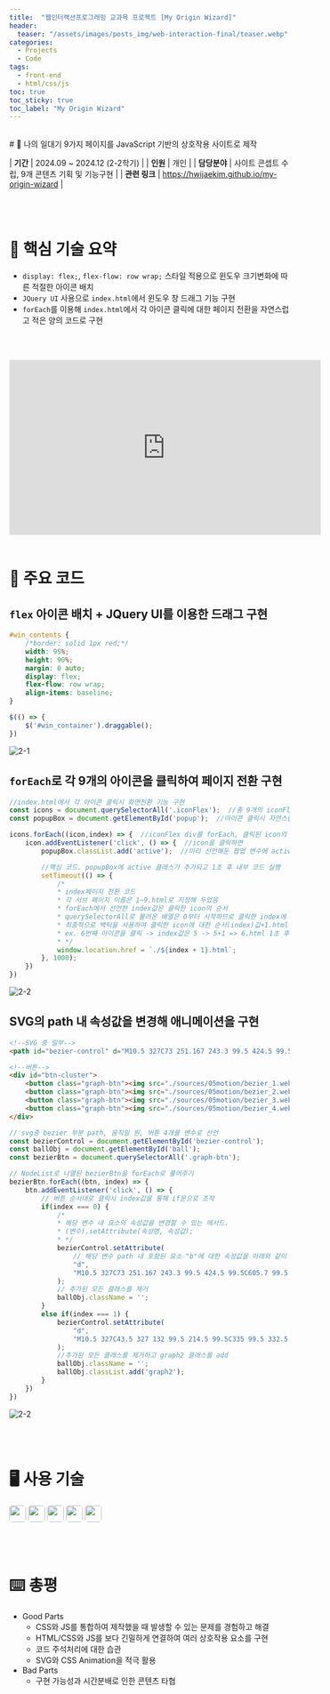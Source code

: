 ```yaml
---
title:  "웹인터랙션프로그래밍 교과목 프로젝트 [My Origin Wizard]"
header:
  teaser: "/assets/images/posts_img/web-interaction-final/teaser.webp"
categories:
  - Projects
  - Code
tags:
  - front-end
  - html/css/js
toc: true
toc_sticky: true
toc_label: "My Origin Wizard"
---
```

<style>
  .ico {
    border-radius: 5px;
    height: 30px;
    margin-bottom: 5px;
  }
</style>
<br>
# 📝 나의 일대기 9가지 페이지를 JavaScript 기반의 상호작용 사이트로 제작

| **기간**    | 2024.09 ~ 2024.12 (2-2학기)                                                                                     |
| **인원**    | 개인                                                                                         |
| **담당분야**  | 사이트 콘셉트 수립, 9개 콘텐츠 기획 및 기능구현                                    |
| **관련 링크** | <a href="https://hwijaekim.github.io/my-origin-wizard/index.html" target="_blank">https://hwijaekim.github.io/my-origin-wizard</a> |

<br><br>


# 🔑 핵심 기술 요약
- `display: flex;`, `flex-flow: row wrap;` 스타일 적용으로 윈도우 크기변화에 따른 적절한 아이콘 배치
- `JQuery UI` 사용으로 `index.html`에서 윈도우 창 드래그 기능 구현
- `forEach`를 이용해 `index.html`에서 각 아이콘 클릭에 대한 페이지 전환을 자연스럽고 적은 양의 코드로 구현

<br><br>
<iframe width="560" height="315" src="https://www.youtube-nocookie.com/embed/sVCvbcAeFW4?si=-_R6b9hT8Qhtx_MY" title="YouTube video player" frameborder="0" allow="accelerometer; autoplay; clipboard-write; encrypted-media; gyroscope; picture-in-picture; web-share" referrerpolicy="strict-origin-when-cross-origin" allowfullscreen></iframe>
<br><br>

# 📌 주요 코드
## `flex` 아이콘 배치 + JQuery UI를 이용한 드래그 구현
```css
#win_contents {
    /*border: solid 1px red;*/
    width: 95%;
    height: 90%;
    margin: 0 auto;
    display: flex;
    flex-flow: row wrap;
    align-items: baseline;
}
```
```javascript
$(() => {
    $('#win_container').draggable();
})
```
![2-1](/assets/images/posts_img/web-interaction-final/2-1.webp)

## `forEach`로 각 9개의 아이콘을 클릭하여 페이지 전환 구현
```javascript
//index.html에서 각 아이콘 클릭시 화면전환 기능 구현
const icons = document.querySelectorAll('.iconFlex');  //총 9개의 iconFlex 클래스를 querySelectorAll 배열로 변수 지정
const popupBox = document.getElementById('popup');  //아이콘 클릭시 자연스럽게 전환될 수 있도록 popup id 변수 지정

icons.forEach((icon,index) => {  //iconFlex div를 forEach, 클릭된 icon의 순서를 알기 위해 index를 추가로 선언
    icon.addEventListener('click', () => {  //icon을 클릭하면
        popupBox.classList.add('active');  //미리 선언해둔 팝업 변수에 active클래스를 추가하여 keyframe애니메이션 재생

        //핵심 코드. popupBox에 active 클래스가 추가되고 1초 후 내부 코드 실행
        setTimeout(() => {
            /*
            * index페이지 전환 코드
            * 각 서브 페이지 이름은 1~9.html로 지정해 두었음
            * forEach에서 선언한 index값은 클릭한 icon의 순서
            * querySelectorAll로 불러온 배열은 0부터 시작하므로 클릭한 index에 1을 더함
            * 최종적으로 백틱을 사용하여 클릭한 icon에 대한 순서(index)값+1.html 파일을 1초 후 열도록 프로그래밍
            * ex. 6번째 아이콘을 클릭 -> index값은 5 -> 5+1 => 6.html 1초 후 전환
            * */
            window.location.href = `./${index + 1}.html`;
        }, 1000);
    })
})
```
![2-2](/assets/images/posts_img/web-interaction-final/2-2.webp)

## SVG의 path 내 속성값을 변경해 애니메이션을 구현
```html
<!--SVG 중 일부-->
<path id="bezier-control" d="M10.5 327C73 251.167 243.3 99.5 424.5 99.5C605.7 99.5 776.667 250.833 839.5 326.5" stroke="#D0D0D0" stroke-width="1.5"/>

<!--버튼-->
<div id="btn-cluster">
    <button class="graph-btn"><img src="./sources/05motion/bezier_1.webp" alt="bezier_1"></button>
    <button class="graph-btn"><img src="./sources/05motion/bezier_2.webp" alt="bezier_2"></button>
    <button class="graph-btn"><img src="./sources/05motion/bezier_3.webp" alt="bezier_3"></button>
    <button class="graph-btn"><img src="./sources/05motion/bezier_4.webp" alt="bezier_4"></button>
</div>
```
```javascript
// svg중 bezier 부분 path, 움직일 원, 버튼 4개를 변수로 선언
const bezierControl = document.getElementById('bezier-control');
const ballObj = document.getElementById('ball');
const bezierBtn = document.querySelectorAll('.graph-btn');

// NodeList로 나열된 bezierBtn을 forEach로 풀어주기
bezierBtn.forEach((btn, index) => {
    btn.addEventListener('click', () => {
        // 버튼 순서대로 클릭시 index값을 통해 if문으로 조작
        if(index === 0) {
            /*
            * 해당 변수 내 요소의 속성값을 변경할 수 있는 메서드.
            * (변수).setAttribute(속성명, 속성값);
            * */
            bezierControl.setAttribute(
                // 해당 변수 path 내 포함된 요소 "b"에 대한 속성값을 아래와 같이 변경한다.
                "d",
                "M10.5 327C73 251.167 243.3 99.5 424.5 99.5C605.7 99.5 776.667 250.833 839.5 326.5"
            );
            // 추가된 모든 클래스를 제거
            ballObj.className = '';
        }
        else if(index === 1) {
            bezierControl.setAttribute(
                "d",
                "M10.5 327C43.5 327 132 99.5 214.5 99.5C335 99.5 332.5 326.5 839.5 326.5"
            );
            //추가된 모든 클래스를 제거하고 graph2 클래스를 add
            ballObj.className = '';
            ballObj.classList.add('graph2');
        }
    })
})
```
![2-2](/assets/images/posts_img/web-interaction-final/2-3.webp)


<br><br>

# 🖥️ 사용 기술
<img class="ico" src="https://img.shields.io/badge/HTML5-E34F26?style=for-the-badge&logo=html5&logoColor=white">
<img class="ico" src="https://img.shields.io/badge/CSS3-1572B6?style=for-the-badge&logo=css3&logoColor=white">
<img class="ico" src="https://img.shields.io/badge/JavaScript-F7DF1E?style=for-the-badge&logo=JavaScript&logoColor=white">
<img class="ico" src="https://img.shields.io/badge/GitHub-100000?style=for-the-badge&logo=github&logoColor=white">
<img class="ico" src="https://img.shields.io/badge/GIT-E44C30?style=for-the-badge&logo=git&logoColor=white">

<br><br>

# ⌨️ 총평
- Good Parts
  - CSS와 JS를 통합하여 제작했을 때 발생할 수 있는 문제를 경험하고 해결
  - HTML/CSS와 JS를 보다 긴밀하게 연결하여 여러 상호작용 요소를 구현
  - 코드 주석처리에 대한 습관
  - SVG와 CSS Animation을 적극 활용
- Bad Parts
  - 구현 가능성과 시간분배로 인한 콘텐츠 타협